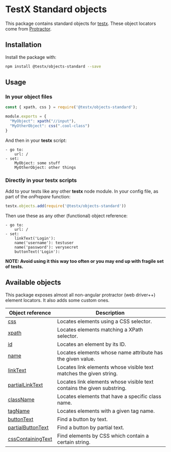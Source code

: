 # TestX Standard objects

This package contains standard objects for [testx](http://testx.io/testx). These object locators come from [Protractor](https://www.protractortest.org).

## Installation

Install the package with:

```sh
npm install @testx/objects-standard --save
```

## Usage

### In your object files

```JavaScript
const { xpath, css } = require('@testx/objects-standard');

module.exports = {
  "MyObject": xpath("//input"),
  "MyOtherObject": css(".cool-class")
}
```

And then in your **testx** script:

```testx
- go to:
    url: /
- set:
    MyObject: some stuff
    MyOtherObject: other things
```

### Directly in your **testx** scripts

Add to your tests like any other **testx** node module. In your config file, as part of the _onPrepare_ function:

```JavaScript
testx.objects.add(require('@testx/objects-standard'))
```

Then use these as any other (functional) object reference:

```testx
- go to:
    url: /
- set:
    linkText('Login'):
    name('username'): testuser
    name('password'): verysecret
    buttonText('Login'):
```

**NOTE: Avoid using it this way too often or you may end up with fragile set of tests.**

## Available objects

This package exposes almost all non-angular protractor (web driver++) element locators. It also adds some custom ones.

| Object reference                                                                                       | Description                                                            |
| ------------------------------------------------------------------------------------------------------ | ---------------------------------------------------------------------- |
| [css](http://www.protractortest.org/#/api?view=webdriver.By.css)                                       | Locates elements using a CSS selector.                                 |
| [xpath](http://www.protractortest.org/#/api?view=webdriver.By.xpath)                                   | Locates elements matching a XPath selector.                            |
| [id](http://www.protractortest.org/#/api?view=webdriver.By.id)                                         | Locates an element by its ID.                                          |
| [name](http://www.protractortest.org/#/api?view=webdriver.By.name)                                     | Locates elements whose name attribute has the given value.             |
| [linkText](http://www.protractortest.org/#/api?view=webdriver.By.linkText)                             | Locates link elements whose visible text matches the given string.     |
| [partialLinkText](http://www.protractortest.org/#/api?view=webdriver.By.partialLinkText)               | Locates link elements whose visible text contains the given substring. |
| [className](http://www.protractortest.org/#/api?view=webdriver.By.className)                           | Locates elements that have a specific class name.                      |
| [tagName](http://www.protractortest.org/#/api?view=webdriver.By.tagName)                               | Locates elements with a given tag name.                                |
| [buttonText](http://www.protractortest.org/#/api?view=ProtractorBy.prototype.buttonText)               | Find a button by text.                                                 |
| [partialButtonText](http://www.protractortest.org/#/api?view=ProtractorBy.prototype.partialButtonText) | Find a button by partial text.                                         |
| [cssContainingText](http://www.protractortest.org/#/api?view=ProtractorBy.prototype.cssContainingText) | Find elements by CSS which contain a certain string.                   |
